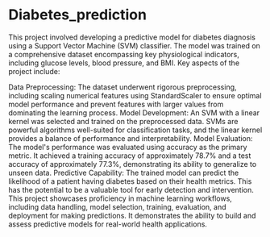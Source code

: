 # Diabetes_prediction
This project involved developing a predictive model for diabetes diagnosis using a Support Vector Machine (SVM) classifier. The model was trained on a comprehensive dataset encompassing key physiological indicators, including glucose levels, blood pressure, and BMI.
Key aspects of the project include:

Data Preprocessing: The dataset underwent rigorous preprocessing, including scaling numerical features using StandardScaler to ensure optimal model performance and prevent features with larger values from dominating the learning process.
Model Development: An SVM with a linear kernel was selected and trained on the preprocessed data. SVMs are powerful algorithms well-suited for classification tasks, and the linear kernel provides a balance of performance and interpretability.
Model Evaluation: The model's performance was evaluated using accuracy as the primary metric. It achieved a training accuracy of approximately 78.7% and a test accuracy of approximately 77.3%, demonstrating its ability to generalize to unseen data.
Predictive Capability: The trained model can predict the likelihood of a patient having diabetes based on their health metrics. This has the potential to be a valuable tool for early detection and intervention.
This project showcases proficiency in machine learning workflows, including data handling, model selection, training, evaluation, and deployment for making predictions. It demonstrates the ability to build and assess predictive models for real-world health applications.

